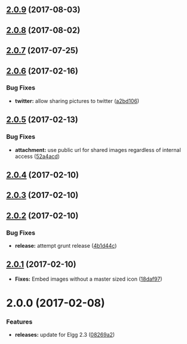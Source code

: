 <a name="2.0.9"></a>
## [2.0.9](https://github.com/arckinteractive/elgg_hybridauth_share/compare/2.0.8...v2.0.9) (2017-08-03)




<a name="2.0.8"></a>
## [2.0.8](https://github.com/arckinteractive/elgg_hybridauth_share/compare/2.0.7...v2.0.8) (2017-08-02)




<a name="2.0.7"></a>
## [2.0.7](https://github.com/arckinteractive/elgg_hybridauth_share/compare/2.0.6...v2.0.7) (2017-07-25)




<a name="2.0.6"></a>
## [2.0.6](https://github.com/arckinteractive/elgg_hybridauth_share/compare/2.0.5...v2.0.6) (2017-02-16)


### Bug Fixes

* **twitter:** allow sharing pictures to twitter ([a2bd106](https://github.com/arckinteractive/elgg_hybridauth_share/commit/a2bd106))



<a name="2.0.5"></a>
## [2.0.5](https://github.com/arckinteractive/elgg_hybridauth_share/compare/2.0.4...v2.0.5) (2017-02-13)


### Bug Fixes

* **attachment:** use public url for shared images regardless of internal access ([52a4acd](https://github.com/arckinteractive/elgg_hybridauth_share/commit/52a4acd))



<a name="2.0.4"></a>
## [2.0.4](https://github.com/arckinteractive/elgg_hybridauth_share/compare/2.0.3...v2.0.4) (2017-02-10)




<a name="2.0.3"></a>
## [2.0.3](https://github.com/arckinteractive/elgg_hybridauth_share/compare/2.0.2...v2.0.3) (2017-02-10)




<a name="2.0.2"></a>
## [2.0.2](https://github.com/arckinteractive/elgg_hybridauth_share/compare/2.0.1...v2.0.2) (2017-02-10)


### Bug Fixes

* **release:** attempt grunt release ([4b1d44c](https://github.com/arckinteractive/elgg_hybridauth_share/commit/4b1d44c))



<a name="2.0.1"></a>
## [2.0.1](https://github.com/arckinteractive/elgg_hybridauth_share/compare/2.0.0...v2.0.1) (2017-02-10)

* **Fixes:** Embed images without a master sized icon ([18daf97](https://github.com/arckinteractive/elgg_hybridauth_share/commit/18daf97e5d3554221678216a37c789e7d17b2b19))


<a name="2.0.0"></a>
# 2.0.0 (2017-02-08)


### Features

* **releases:** update for Elgg 2.3 ([08269a2](https://github.com/arckinteractive/elgg_hybridauth_share/commit/08269a2))



